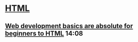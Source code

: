# [HTML](https://github.com/green-fox-academy/teaching-materials/blob/master/preparation/materials/html/html.hu.md)

## [Web development basics are absolute for beginners to HTML](https://www.youtube.com/watch?v=TFw4i6IqjtU) 14:08

